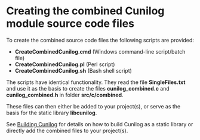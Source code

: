 # Creating the combined Cunilog module source code files

To create the combined source code files the following scripts are provided:

- __CreateCombinedCunilog.cmd__ (Windows command-line script/batch file)
- __CreateCombinedCunilog.pl__ (Perl script)
- __CreateCombinedCunilog.sh__ (Bash shell script)

The scripts have identical functionality. They read the file __SingleFiles.txt__
and use it as the basis to create the files __cunilog_combined.c__ and
__cunilog_combined.h__ in folder __src/c/combined__.

These files can then either be added to your project(s), or serve as the basis
for the static library __libcunilog__.

See [Building Cunilog](../../building.md) for details on how to build Cunilog as a static library or directly add the combined files to your project(s).
